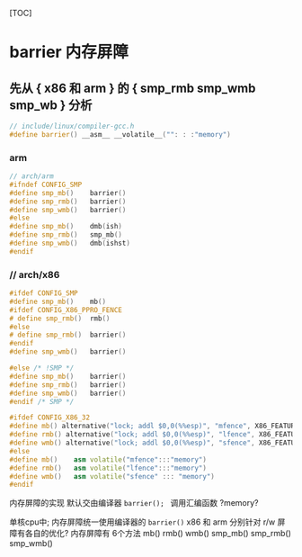 [TOC]
# barrier 内存屏障


## 先从 { x86 和 arm } 的 { smp_rmb smp_wmb smp_wb }  分析
```c++
// include/linux/compiler-gcc.h
#define barrier() __asm__ __volatile__("": : :"memory")
```

###  arm
```c++
// arch/arm
#ifndef CONFIG_SMP
#define smp_mb()	barrier()
#define smp_rmb()	barrier()
#define smp_wmb()	barrier()
#else
#define smp_mb()	dmb(ish)
#define smp_rmb()	smp_mb()
#define smp_wmb()	dmb(ishst)
#endif
```

### // arch/x86
```c++
#ifdef CONFIG_SMP
#define smp_mb()	mb()
#ifdef CONFIG_X86_PPRO_FENCE
# define smp_rmb()	rmb()
#else
# define smp_rmb()	barrier()
#endif
#define smp_wmb()	barrier()

#else /* !SMP */
#define smp_mb()	barrier()
#define smp_rmb()	barrier()
#define smp_wmb()	barrier()
#endif /* SMP */

#ifdef CONFIG_X86_32
#define mb() alternative("lock; addl $0,0(%%esp)", "mfence", X86_FEATURE_XMM2)
#define rmb() alternative("lock; addl $0,0(%%esp)", "lfence", X86_FEATURE_XMM2)
#define wmb() alternative("lock; addl $0,0(%%esp)", "sfence", X86_FEATURE_XMM)
#else
#define mb() 	asm volatile("mfence":::"memory")
#define rmb()	asm volatile("lfence":::"memory")
#define wmb()	asm volatile("sfence" ::: "memory")
#endif


```

内存屏障的实现 默认交由编译器 `barrier(); ` 调用汇编函数 ?memory?

单核cpu中; 内存屏障统一使用编译器的 `barrier()`
x86 和 arm 分别针对 r/w 屏障有各自的优化?
内存屏障有 6个方法  mb() rmb() wmb() smp_mb() smp_rmb() smp_wmb()
